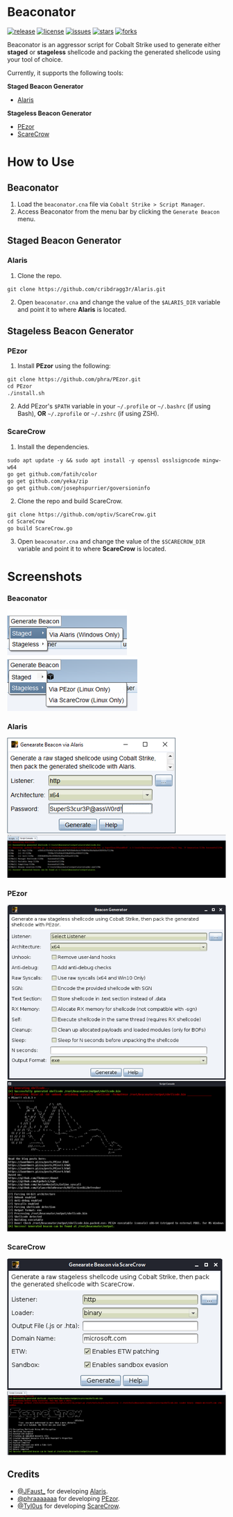 # Beaconator
[![release](https://img.shields.io/github/release/capt-meelo/Beaconator?label=version&color=brightgreen)](https://github.com/capt-meelo/Beaconator/releases)
[![license](https://img.shields.io/github/license/capt-meelo/Beaconator?color=lightgrey)](https://github.com/capt-meelo/Beaconator/blob/main/LICENSE)
[![issues](https://img.shields.io/github/issues/capt-meelo/Beaconator?color=red)](https://github.com/capt-meelo/Beaconator/issues)
[![stars](https://img.shields.io/github/stars/capt-meelo/Beaconator)](https://github.com/capt-meelo/Beaconator/stargazers)
[![forks](https://img.shields.io/github/forks/capt-meelo/Beaconator?color=yellow)](https://github.com/capt-meelo/Beaconator/network)

Beaconator is an aggressor script for Cobalt Strike used to generate either **staged** or **stageless** shellcode and packing the generated shellcode using your tool of choice. 

Currently, it supports the following tools:

**Staged Beacon Generator**
- [Alaris](https://github.com/cribdragg3r/Alaris)

**Stageless Beacon Generator**
- [PEzor](https://github.com/phra/PEzor) 
- [ScareCrow](https://github.com/optiv/ScareCrow)



# How to Use
## Beaconator
1. Load the `beaconator.cna` file via `Cobalt Strike > Script Manager`.
2. Access Beaconator from the menu bar by clicking the `Generate Beacon` menu.

## Staged Beacon Generator
### Alaris
1. Clone the repo.
```
git clone https://github.com/cribdragg3r/Alaris.git
```
2. Open `beaconator.cna` and change the value of the `$ALARIS_DIR` variable and point it to where **Alaris** is located.


## Stageless Beacon Generator
### PEzor
1. Install **PEzor** using the following:
```
git clone https://github.com/phra/PEzor.git
cd PEzor
./install.sh
```
2. Add PEzor's `$PATH` variable in your `~/.profile` or `~/.bashrc` (if using Bash), **OR** `~/.zprofile` or `~/.zshrc` (if using ZSH).

### ScareCrow
1. Install the dependencies.
```
sudo apt update -y && sudo apt install -y openssl osslsigncode mingw-w64
go get github.com/fatih/color
go get github.com/yeka/zip
go get github.com/josephspurrier/goversioninfo
```
2. Clone the repo and build ScareCrow.
```
git clone https://github.com/optiv/ScareCrow.git
cd ScareCrow
go build ScareCrow.go
```
3. Open `beaconator.cna` and change the value of the `$SCARECROW_DIR` variable and point it to where **ScareCrow** is located.



# Screenshots
### Beaconator
![option-staged.png](./images/option-staged.png "Staged Option") ![option-stageless.png](./images/option-stageless.png "Stageless Option") 

### Alaris
![alaris-options.png](./images/alaris-options.png "Alaris Options") 
![alaris-console.png](./images/alaris-console.png "Alaris Console Output") 

### PEzor
![pezor-options.png](./images/pezor-options.png "PEzor Options") 
![pezor-console.png](./images/pezor-console.png "PEzor Console Output") 

### ScareCrow
![scarecrow-options.png](./images/scarecrow-options.png "ScareCrow Options") 
![scarecrow-console.png](./images/scarecrow-console.png "ScareCrow Console Output") 


## Credits
- [@JFaust_](https://twitter.com/JFaust_) for developing [Alaris](https://github.com/cribdragg3r/Alaris).
- [@phraaaaaaa](https://twitter.com/phraaaaaaa/) for developing [PEzor](https://github.com/phra/PEzor).
- [@Tyl0us](https://twitter.com/Tyl0us) for developing [ScareCrow](https://github.com/optiv/ScareCrow).